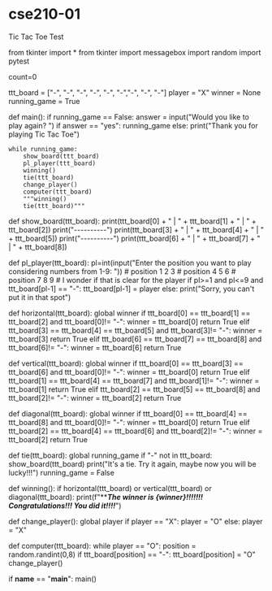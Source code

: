 # cse210-01
Tic Tac Toe
Test

from tkinter import * 
from tkinter import messagebox
import random
import pytest

count=0

ttt_board = ["-", "-", "-", "-", "-", "-","-", "-", "-"]
player = "X"
winner = None
running_game = True

def main():
    if running_game == False:
        answer = input("Would you like to play again? ")
        if answer == "yes":
            running_game
        else:
            print("Thank you for playing Tic Tac Toe")

    while running_game:
        show_board(ttt_board)
        pl_player(ttt_board)
        winning()
        tie(ttt_board)
        change_player()
        computer(ttt_board)
        """winning()
        tie(ttt_board)"""

def show_board(ttt_board):
    print(ttt_board[0] + " | " + ttt_board[1] + " | " + ttt_board[2])
    print("----------")
    print(ttt_board[3] + " | " + ttt_board[4] + " | " + ttt_board[5])
    print("----------")
    print(ttt_board[6] + " | " + ttt_board[7] + " | " + ttt_board[8])


def pl_player(ttt_board):
    pl=int(input("Enter the position you want to play considering numbers from 1-9: "))
    # position 1 2 3
    # position 4 5 6
    # position 7 8 9 
    # I wonder if that is clear for the player
    if pl>=1 and pl<=9 and ttt_board[pl-1] == "-":
       ttt_board[pl-1] = player 
    else:
        print("Sorry, you can't put it in that spot")

def horizontal(ttt_board):
    global winner
    if ttt_board[0] == ttt_board[1] == ttt_board[2] and ttt_board[0]!= "-":
        winner = ttt_board[0]
        return True
    elif ttt_board[3] == ttt_board[4] == ttt_board[5] and ttt_board[3]!= "-":
        winner = ttt_board[3]
        return True
    elif ttt_board[6] == ttt_board[7] == ttt_board[8] and ttt_board[6]!= "-":
        winner = ttt_board[6]
        return True

def vertical(ttt_board):
    global winner
    if ttt_board[0] == ttt_board[3] == ttt_board[6] and ttt_board[0]!= "-":
        winner = ttt_board[0]
        return True
    elif ttt_board[1] == ttt_board[4] == ttt_board[7] and ttt_board[1]!= "-":
        winner = ttt_board[1]
        return True
    elif ttt_board[2] == ttt_board[5] == ttt_board[8] and ttt_board[2]!= "-":
        winner = ttt_board[2]
        return True

def diagonal(ttt_board):
    global winner
    if ttt_board[0] == ttt_board[4] == ttt_board[8] and ttt_board[0]!= "-":
        winner = ttt_board[0]
        return True
    elif ttt_board[2] == ttt_board[4] == ttt_board[6] and ttt_board[2]!= "-":
        winner = ttt_board[2]
        return True

def tie(ttt_board):
    global running_game
    if "-" not in ttt_board:
        show_board(ttt_board)
        print("It's a tie. Try it again, maybe now you will be lucky!!!")
        running_game = False

def winning():
    if horizontal(ttt_board) or vertical(ttt_board) or diagonal(ttt_board):
        print(f"***********The winner is {winner}!!!!!!! Congratulations!!! You did it!!!!*********")

def change_player():
    global player
    if player == "X": 
        player = "O"
    else: 
        player = "X"


def computer(ttt_board):
    while player == "O":
        position = random.randint(0,8)
        if ttt_board[position] == "-":
            ttt_board[position] = "O"
            change_player()



if __name__ == "__main__":
    main()

